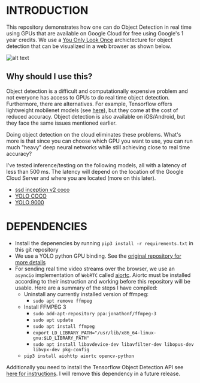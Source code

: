 # INTRODUCTION
This repository demonstrates how one can do Object Detection in real time using GPUs that are available on Google Cloud for free using Google's 1 year credits. We use a [You Only Look Once](https://pjreddie.com/darknet/yolo/) archictecture for object detection that can be visualized in a web browser as shown below.

![alt text](https://github.com/omarabid59/cloud_ml_webrtc/blob/master/demo.gif "Demo of Object Detection on the Cloud!")

## Why should I use this?
Object detection is a difficult and computationally expensive problem and not everyone has access to GPUs to do real time object detection. Furthermore, there are alternatives. For example, Tensorflow offers lightweight mobilenet models (see [here](https://github.com/tensorflow/models/blob/master/research/object_detection/g3doc/detection_model_zoo.md)), but they come at the cost of reduced accuracy. Object detection is also available on iOS/Android, but they face the same issues mentioned earlier.

Doing object detection on the cloud eliminates these problems. What's more is that since you can choose which GPU you want to use, you can run much "heavy" deep neural networks while still achieving close to real time accuracy?

I've tested inference/testing on the following models, all with a latency of less than 500 ms. The latency will depend on the location of the Google Cloud Server and where you are located (more on this later).
- [ssd inception v2 coco](http://download.tensorflow.org/models/object_detection/ssd_inception_v2_coco_2018_01_28.tar.gz)
- [YOLO COCO](https://pjreddie.com/darknet/yolo/)
- [YOLO 9000](https://pjreddie.com/darknet/yolo/)
# DEPENDENCIES
- Install the depenencies by running ``pip3 install -r requirements.txt`` in this git repository
- We use a YOLO python GPU binding. See the [original repository for more details](https://github.com/madhawav/YOLO3-4-Py)
- For sending real time video streams over the browser, we use an ``asyncio`` implementation of ``WebRTC`` called [aiortc](https://github.com/jlaine/aiortc). Aiortc must be installed according to their instruction and working before this repository will be usable. Here are a summary of the steps I have compiled:
    - Uninstall any currently installed version of ffmpeg:
        - ``sudo apt remove ffmpeg``
    - Install FFMPEG 3
        - ``sudo add-apt-repository ppa:jonathonf/ffmpeg-3``
        - ``sudo apt update``
        - ``sudo apt install ffmpeg``
        - ``export LD_LIBRARY_PATH="/usr/lib/x86_64-linux-gnu:$LD_LIBRARY_PATH"``
        - ``sudo apt install libavdevice-dev libavfilter-dev libopus-dev libvpx-dev pkg-config``
    - ``pip3 install aiohttp aiortc opencv-python``

Additionally you need to install the Tensorflow Object Detection API see [here for instructions](https://github.com/tensorflow/models/blob/master/research/object_detection/g3doc/installation.md). I will remove this dependency in a future release.
